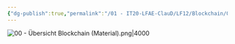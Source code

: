 ```yaml
---
{"dg-publish":true,"permalink":"/01 - IT20-LFAE-ClauD/LF12/Blockchain/00 - Übersicht Blockchain (Material)/"}
---
```



![00 - Übersicht Blockchain (Material).png|4000](/img/user/01%20-%20IT20-LFAE-ClauD/LF12/Blockchain/Anh%C3%A4nge/00%20-%20%C3%9Cbersicht%20Blockchain%20(Material).png)